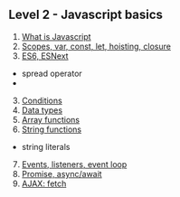 ## Level 2 - Javascript basics

1. [What is Javascript]()
2. [Scopes, var, const, let, hoisting, closure]()
3. [ES6, ESNext]()

- spread operator
-

3. [Conditions]()
4. [Data types]()
5. [Array functions]()
6. [String functions]()

- string literals

7. [Events, listeners, event loop]()
8. [Promise, async/await]()
9. [AJAX: fetch]()
